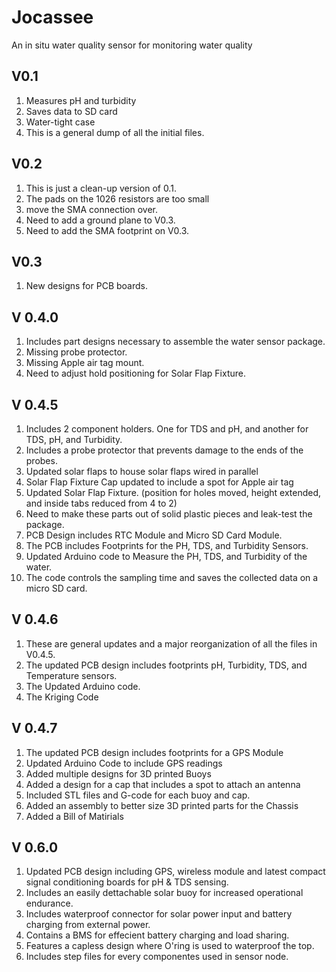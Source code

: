 
# Jocassee
An in situ water quality sensor for monitoring water quality

## V0.1
1. Measures pH and turbidity 
1. Saves data to SD card
1. Water-tight case 
1. This is a general dump of all the initial files. 

## V0.2
1. This is just a clean-up version of 0.1. 
1. The pads on the 1026 resistors are too small
1. move the SMA connection over.
1. Need to add a ground plane to V0.3.
1. Need to add the SMA footprint on V0.3.

## V0.3
1. New designs for PCB boards. 



## V 0.4.0
1. Includes part designs necessary to assemble the water sensor package.
2. Missing probe protector.
3. Missing Apple air tag mount.
4. Need to adjust hold positioning for Solar Flap Fixture.


## V 0.4.5 
1. Includes 2 component holders. One for TDS and pH, and another for TDS, pH, and Turbidity.
2. Includes a probe protector that prevents damage to the ends of the probes.
3. Updated solar flaps to house solar flaps wired in parallel
4. Solar Flap Fixture Cap updated to include a spot for Apple air tag
5. Updated Solar Flap Fixture. (position for holes moved, height extended, and inside tabs reduced from 4 to 2)
6. Need to make these parts out of solid plastic pieces and leak-test the package.
7. PCB Design includes RTC Module and Micro SD Card Module.
8. The PCB includes Footprints for the PH, TDS, and Turbidity Sensors.
9. Updated Arduino code to Measure the PH, TDS, and Turbidity of the water.
10. The code controls the sampling time and saves the collected data on a micro SD card.

## V 0.4.6 
1. These are general updates and a major reorganization of all the files in V0.4.5.
2. The updated PCB design includes footprints pH, Turbidity, TDS, and Temperature sensors.
3. The Updated Arduino code.
4. The Kriging Code

## V 0.4.7
1. The updated PCB design includes footprints for a GPS Module
2. Updated Arduino Code to include GPS readings
3. Added multiple designs for 3D printed Buoys
5. Added a design for a cap that includes a spot to attach an antenna
6. Included STL files and G-code for each buoy and cap.
7. Added an assembly to better size 3D printed parts for the Chassis
8. Added a Bill of Matirials

## V 0.6.0
1. Updated PCB design including GPS, wireless module and latest compact signal conditioning boards for pH & TDS sensing.
2. Includes an easily dettachable solar buoy for increased operational endurance.
3. Includes waterproof connector for solar power input and battery charging from external power.
4. Contains a BMS for effecient battery charging and load sharing.
5. Features a capless design where O'ring is used to waterproof the top.
6. Includes step files for every componentes used in sensor node.



















